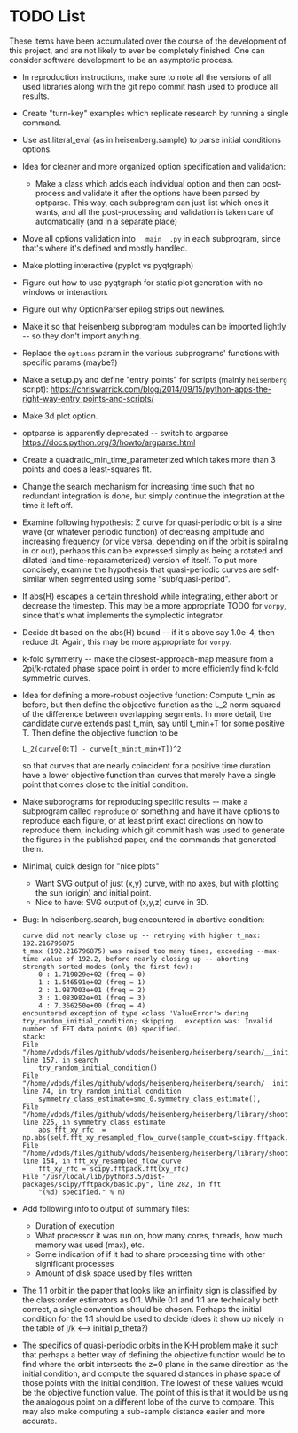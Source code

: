 # TODO List

These items have been accumulated over the course of the development of this project, and are not likely
to ever be completely finished.  One can consider software development to be an asymptotic process.

-   In reproduction instructions, make sure to note all the versions of all used libraries along with
    the git repo commit hash used to produce all results.
-   Create "turn-key" examples which replicate research by running a single command.
-   Use ast.literal_eval (as in heisenberg.sample) to parse initial conditions options.
-   Idea for cleaner and more organized option specification and validation:
    -   Make a class which adds each individual option and then can post-process and validate it after the
        options have been parsed by optparse.  This way, each subprogram can just list which ones it
        wants, and all the post-processing and validation is taken care of automatically (and in a
        separate place)
-   Move all options validation into `__main__.py` in each subprogram, since that's where it's defined
    and mostly handled.
-   Make plotting interactive (pyplot vs pyqtgraph)
-   Figure out how to use pyqtgraph for static plot generation with no windows or interaction.
-   Figure out why OptionParser epilog strips out newlines.
-   Make it so that heisenberg subprogram modules can be imported lightly -- so they don't import anything.
-   Replace the `options` param in the various subprograms' functions with specific params (maybe?)
-   Make a setup.py and define "entry points" for scripts (mainly `heisenberg` script):
    https://chriswarrick.com/blog/2014/09/15/python-apps-the-right-way-entry_points-and-scripts/
-   Make 3d plot option.
-   optparse is apparently deprecated -- switch to argparse https://docs.python.org/3/howto/argparse.html
-   Create a quadratic_min_time_parameterized which takes more than 3 points and does a least-squares fit.
-   Change the search mechanism for increasing time such that no redundant integration is done, but
    simply continue the integration at the time it left off.
-   Examine following hypothesis: Z curve for quasi-periodic orbit is a sine wave (or whatever periodic
    function) of decreasing amplitude and increasing frequency (or vice versa, depending on if the orbit
    is spiraling in or out), perhaps this can be expressed simply as being a rotated and dilated (and
    time-reparameterized) version of itself.  To put more concisely, examine the hypothesis that
    quasi-periodic curves are self-similar when segmented using some "sub/quasi-period".
-   If abs(H) escapes a certain threshold while integrating, either abort or decrease the timestep.
    This may be a more appropriate TODO for `vorpy`, since that's what implements the symplectic
    integrator.
-   Decide dt based on the abs(H) bound -- if it's above say 1.0e-4, then reduce dt.  Again, this may
    be more appropriate for `vorpy`.
-   k-fold symmetry -- make the closest-approach-map measure from a 2pi/k-rotated phase space point
    in order to more efficiently find k-fold symmetric curves.
-   Idea for defining a more-robust objective function: Compute t_min as before, but then define the
    objective function as the L_2 norm squared of the difference between overlapping segments.
    In more detail, the candidate curve extends past t_min, say until t_min+T for some positive T.
    Then define the objective function to be

        L_2(curve[0:T] - curve[t_min:t_min+T])^2

    so that curves that are nearly coincident for a positive time duration have a lower objective
    function than curves that merely have a single point that comes close to the initial condition.
-   Make subprograms for reproducing specific results -- make a subprogram called `reproduce` or something
    and have it have options to reproduce each figure, or at least print exact directions on how to reproduce them,
    including which git commit hash was used to generate the figures in the published paper, and the commands
    that generated them.
-   Minimal, quick design for "nice plots"
    -   Want SVG output of just (x,y) curve, with no axes, but with plotting the sun (origin) and initial point.
    -   Nice to have: SVG output of (x,y,z) curve in 3D.
-   Bug: In heisenberg.search, bug encountered in abortive condition:

        curve did not nearly close up -- retrying with higher t_max: 192.216796875
        t_max (192.216796875) was raised too many times, exceeding --max-time value of 192.2, before nearly closing up -- aborting
        strength-sorted modes (only the first few):
            0 : 1.719029e+02 (freq = 0)
            1 : 1.546591e+02 (freq = 1)
            2 : 1.987003e+01 (freq = 2)
            3 : 1.083982e+01 (freq = 3)
            4 : 7.366250e+00 (freq = 4)
        encountered exception of type <class 'ValueError'> during try_random_initial_condition; skipping.  exception was: Invalid number of FFT data points (0) specified.
        stack:
        File "/home/vdods/files/github/vdods/heisenberg/heisenberg/search/__init__.py", line 157, in search
            try_random_initial_condition()
        File "/home/vdods/files/github/vdods/heisenberg/heisenberg/search/__init__.py", line 74, in try_random_initial_condition
            symmetry_class_estimate=smo_0.symmetry_class_estimate(),
        File "/home/vdods/files/github/vdods/heisenberg/heisenberg/library/shooting_method_objective.py", line 225, in symmetry_class_estimate
            abs_fft_xy_rfc  = np.abs(self.fft_xy_resampled_flow_curve(sample_count=scipy.fftpack.next_fast_len(order_estimate*mode_wraps)))
        File "/home/vdods/files/github/vdods/heisenberg/heisenberg/library/shooting_method_objective.py", line 154, in fft_xy_resampled_flow_curve
            fft_xy_rfc = scipy.fftpack.fft(xy_rfc)
        File "/usr/local/lib/python3.5/dist-packages/scipy/fftpack/basic.py", line 282, in fft
            "(%d) specified." % n)

-   Add following info to output of summary files:
    -   Duration of execution
    -   What processor it was run on, how many cores, threads, how much memory was used (max), etc.
    -   Some indication of if it had to share processing time with other significant processes
    -   Amount of disk space used by files written
-   The 1:1 orbit in the paper that looks like an infinity sign is classified by the class:order estimators as 0:1.
    While 0:1 and 1:1 are technically both correct, a single convention should be chosen.  Perhaps the initial
    condition for the 1:1 should be used to decide (does it show up nicely in the table of j/k <--> initial p_theta?)
-   The specifics of quasi-periodic orbits in the K-H problem make it such that perhaps a better way of defining
    the objective function would be to find where the orbit intersects the z=0 plane in the same direction as the
    initial condition, and compute the squared distances in phase space of those points with the initial condition.
    The lowest of these values would be the objective function value.  The point of this is that it would be using
    the analogous point on a different lobe of the curve to compare.  This may also make computing a sub-sample
    distance easier and more accurate.
